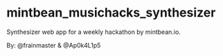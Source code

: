 # mintbean_musichacks_synthesizer
Synthesizer web app for a weekly hackathon by mintbean.io.

By: @frainmaster & @Ap0k4L1p5
